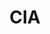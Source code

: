 ---
# This topic lives at
# https://digital.gov/topics/cia

slug: "cia"

# Topic Title
title: "CIA"

# description — keep it short and clear
summary: ""


# Weight
weight: 1

# For more information on managing topics,
# see https://github.com/GSA/digitalgov.gov/wiki
---